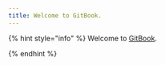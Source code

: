 ```yaml
---
title: Welcome to GitBook.
---
```


{% hint style="info" %}
Welcome to [GitBook](../../).


{% endhint %}

